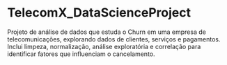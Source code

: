 # TelecomX_DataScienceProject
Projeto de análise de dados que estuda o Churn em uma empresa de telecomunicações, explorando dados de clientes, serviços e pagamentos. Inclui limpeza, normalização, análise exploratória e correlação para identificar fatores que influenciam o cancelamento.
